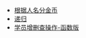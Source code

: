 - [根据人名分金币](/src/others/cases/gold_coins/main.go)
- [递归](/src/others/cases/recursive/main.go)
- [学员增删查操作-函数版](/src/others/cases/student_manager_system_by_function/main.go)
